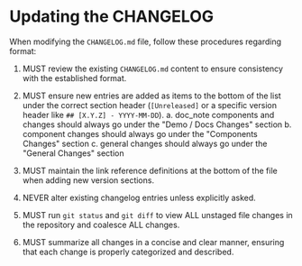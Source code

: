 # Updating the CHANGELOG

When modifying the `CHANGELOG.md` file, follow these procedures regarding format:

1. MUST review the existing `CHANGELOG.md` content to ensure consistency with
   the established format.

2. MUST ensure new entries are added as items to the bottom of the list under
   the correct section header (`[Unreleased]` or a specific version header like
   `## [X.Y.Z] - YYYY-MM-DD`).
    a. doc_note components and changes should always go under the "Demo / Docs
       Changes" section
    b. component changes should always go under the "Components Changes" section
    c. general changes should always go under the "General Changes" section

3. MUST maintain the link reference definitions at the bottom of the file when
   adding new version sections.

4. NEVER alter existing changelog entries unless explicitly asked.

5. MUST run `git status` and `git diff` to view ALL unstaged file changes in the
   repository and coalesce ALL changes.

6. MUST summarize all changes in a concise and clear manner, ensuring that
   each change is properly categorized and described.
